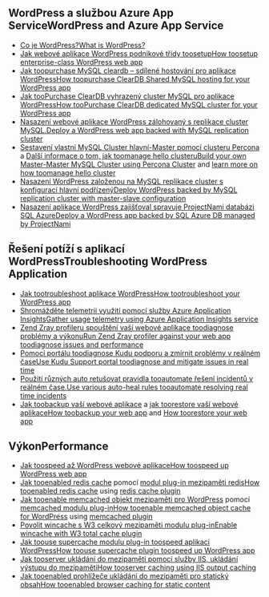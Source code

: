 ## <a name="wordpress-and-azure-app-service"></a><span data-ttu-id="2c286-101">WordPress a službou Azure App Service</span><span class="sxs-lookup"><span data-stu-id="2c286-101">WordPress and Azure App Service</span></span>
* [<span data-ttu-id="2c286-102">Co je WordPress?</span><span class="sxs-lookup"><span data-stu-id="2c286-102">What is WordPress?</span></span>](https://wordpress.org/)
* [<span data-ttu-id="2c286-103">Jak webové aplikace WordPress podnikové třídy toosetup</span><span class="sxs-lookup"><span data-stu-id="2c286-103">How toosetup enterprise-class WordPress web app</span></span>](../articles/app-service-web/web-sites-php-enterprise-wordpress.md)
* [<span data-ttu-id="2c286-104">Jak toopurchase MySQL cleardb – sdílené hostování pro aplikace WordPress</span><span class="sxs-lookup"><span data-stu-id="2c286-104">How toopurchase ClearDB Shared MySQL hosting for your WordPress app</span></span>](http://blog.syntaxc4.net/post/2012/12/03/provisioning-a-mysql-database-from-the-windows-azure-store.aspx)
* [<span data-ttu-id="2c286-105">Jak tooPurchase ClearDB vyhrazený cluster MySQL pro aplikace WordPress</span><span class="sxs-lookup"><span data-stu-id="2c286-105">How tooPurchase ClearDB dedicated MySQL cluster for your WordPress app </span></span>](https://azure.microsoft.com/blog/announcing-new-mysql-premium-tiers-from-cleardb/)
* [<span data-ttu-id="2c286-106">Nasazení webové aplikace WordPress zálohovaný s replikace cluster MySQL.</span><span class="sxs-lookup"><span data-stu-id="2c286-106">Deploy a WordPress web app backed with MySQL replication cluster</span></span>](/documentation/templates/wordpress-mysql-replication/)
* <span data-ttu-id="2c286-107">[Sestavení vlastní MySQL Cluster hlavní-Master pomocí clusteru Percona](/documentation/templates/mysql-ha-pxc/) a [Další informace o tom, jak toomanage hello clusteru](https://github.com/fanjeffrey/axiom.articles/tree/master/pxc)</span><span class="sxs-lookup"><span data-stu-id="2c286-107">[Build your own Master-Master MySQL Cluster using Percona Cluster](/documentation/templates/mysql-ha-pxc/) and [learn more on how toomanage hello cluster](https://github.com/fanjeffrey/axiom.articles/tree/master/pxc)</span></span>
* [<span data-ttu-id="2c286-108">Nasazení WordPress založenou na MySQL replikace cluster s konfigurací hlavní podřízený</span><span class="sxs-lookup"><span data-stu-id="2c286-108">Deploy WordPress backed by MySQL replication cluster with master-slave configuration</span></span>](/documentation/templates/mysql-replication/)
* [<span data-ttu-id="2c286-109">Nasazení aplikace WordPress zajišťoval spravuje ProjectNami databázi SQL Azure</span><span class="sxs-lookup"><span data-stu-id="2c286-109">Deploy a WordPress app backed by SQL Azure DB managed by ProjectNami</span></span>](https://azuremarketplace.microsoft.com/en-us/marketplace/apps/ProjectNami.ProjectNami?tab=Overview)

## <a name="troubleshooting-wordpress-application"></a><span data-ttu-id="2c286-110">Řešení potíží s aplikací WordPress</span><span class="sxs-lookup"><span data-stu-id="2c286-110">Troubleshooting WordPress Application</span></span>
* [<span data-ttu-id="2c286-111">Jak tootroubleshoot aplikace WordPress</span><span class="sxs-lookup"><span data-stu-id="2c286-111">How tootroubleshoot your WordPress app</span></span>](https://sunithamk.wordpress.com/2014/09/04/wordpress-troubleshooting-techniques-on-azure-websites/)
* [<span data-ttu-id="2c286-112">Shromážděte telemetrii využití pomocí služby Azure Application Insights</span><span class="sxs-lookup"><span data-stu-id="2c286-112">Gather usage  telemetry using Azure Application Insights  service</span></span>](https://azure.microsoft.com/blog/usage-analytics-for-wordpress-with-azure-app-insights/)
* [<span data-ttu-id="2c286-113">Zend Zray profileru spouštění vaší webové aplikace toodiagnose problémy a výkonu</span><span class="sxs-lookup"><span data-stu-id="2c286-113">Run Zend Zray profiler against your web app toodiagnose issues and performance</span></span>](https://sunithamk.wordpress.com/2015/08/04/profiling-php-application-on-azure-web-apps/)
* [<span data-ttu-id="2c286-114">Pomocí portálu toodiagnose Kudu podporu a zmírnit problémy v reálném čase</span><span class="sxs-lookup"><span data-stu-id="2c286-114">Use Kudu Support portal toodiagnose and mitigate issues in real time</span></span>](https://sunithamk.wordpress.com/2015/11/04/diagnose-and-mitigate-issues-with-azure-web-apps-support-portal/)
* [<span data-ttu-id="2c286-115">Použití různých auto retušovat pravidla tooautomate řešení incidentů v reálném čase.</span><span class="sxs-lookup"><span data-stu-id="2c286-115">Use various auto-heal rules tooautomate resolving real time incidents</span></span>](http://microsoftazurewebsitescheatsheet.info/#auto-heal)
* <span data-ttu-id="2c286-116">[Jak toobackup vaší webové aplikace](../articles/app-service-web/web-sites-backup.md) a [jak toorestore vaší webové aplikace](../articles/app-service-web/web-sites-restore.md)</span><span class="sxs-lookup"><span data-stu-id="2c286-116">[How toobackup your web app](../articles/app-service-web/web-sites-backup.md) and [How toorestore your web app](../articles/app-service-web/web-sites-restore.md)</span></span>

## <a name="performance"></a><span data-ttu-id="2c286-117">Výkon</span><span class="sxs-lookup"><span data-stu-id="2c286-117">Performance</span></span>
* [<span data-ttu-id="2c286-118">Jak toospeed až WordPress webové aplikace</span><span class="sxs-lookup"><span data-stu-id="2c286-118">How toospeed up WordPress web app</span></span>](https://sunithamk.wordpress.com/2014/08/01/10-ways-to-speed-up-your-wordpress-site-on-azure-websites/)
* <span data-ttu-id="2c286-119">[Jak tooenabled redis cache](../articles/redis-cache/cache-dotnet-how-to-use-azure-redis-cache.md) pomocí [modul plug-in mezipaměti redis](https://wordpress.org/plugins/wp-redis/)</span><span class="sxs-lookup"><span data-stu-id="2c286-119">[How tooenabled redis cache](../articles/redis-cache/cache-dotnet-how-to-use-azure-redis-cache.md) using [redis cache plugin](https://wordpress.org/plugins/wp-redis/)</span></span>
* <span data-ttu-id="2c286-120">[Jak tooenable memcached objekt mezipaměti pro WordPress](../articles/app-service-web/web-sites-connect-to-redis-using-memcache-protocol.md) pomocí [memcached modulu plug-in](https://wordpress.org/plugins/memcached/)</span><span class="sxs-lookup"><span data-stu-id="2c286-120">[How tooenable memcached object cache for WordPress](../articles/app-service-web/web-sites-connect-to-redis-using-memcache-protocol.md) using [memcached plugin](https://wordpress.org/plugins/memcached/)</span></span>
* [<span data-ttu-id="2c286-121">Povolit wincache s W3 celkový mezipaměti modulu plug-in</span><span class="sxs-lookup"><span data-stu-id="2c286-121">Enable wincache with W3 total cache plugin</span></span>](https://wordpress.org/plugins/w3-total-cache/)
* [<span data-ttu-id="2c286-122">Jak toouse supercache modulu plug-in toospeed aplikaci WordPress</span><span class="sxs-lookup"><span data-stu-id="2c286-122">How toouse supercache plugin toospeed up WordPress app</span></span>](http://ruslany.net/2008/12/speed-up-wordpress-on-iis-70/)
* [<span data-ttu-id="2c286-123">Jak tooserver ukládání do mezipaměti pomocí služby IIS, ukládání výstupu do mezipaměti</span><span class="sxs-lookup"><span data-stu-id="2c286-123">How tooserver caching using IIS output caching</span></span>](http://blogs.msdn.com/b/brian_swan/archive/2011/06/08/performance-tuning-php-apps-on-windows-iis-with-output-caching.aspx)
* [<span data-ttu-id="2c286-124">Jak tooenabled prohlížeče ukládání do mezipaměti pro statický obsah</span><span class="sxs-lookup"><span data-stu-id="2c286-124">How tooenabled browser caching for static content</span></span>](http://www.iis.net/configreference/system.webserver/staticcontent)

